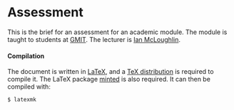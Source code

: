 # Assessment
This is the brief for an assessment for an academic module.
The module is taught to students at [GMIT](http://www.gmit.ie).
The lecturer is [Ian McLoughlin](https://ianmcloughlin.github.io).

#### Compilation
The document is written in [LaTeX](https://www.latex-project.org/), and a [TeX distribution](https://www.tug.org/texlive/) is required to compile it.
The LaTeX package [minted](https://github.com/gpoore/minted) is also required.
It can then be compiled with:
```bash
$ latexmk
```
